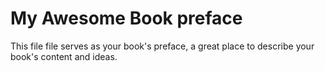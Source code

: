 # My Awesome Book preface

This file file serves as your book's preface, a great place to describe your book's content and ideas.
